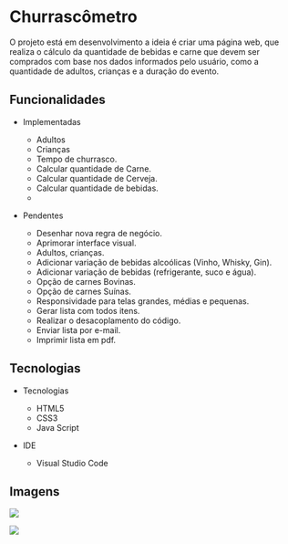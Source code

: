 # Churrascômetro

O projeto está em desenvolvimento a ideia é criar uma página web, que realiza o cálculo da quantidade de bebidas e carne que devem ser comprados com base nos dados informados pelo usuário, como a quantidade de adultos, crianças e a duração do evento. 

## Funcionalidades

+ Implementadas
    + Adultos
    + Crianças
    + Tempo de churrasco.
    + Calcular quantidade de Carne. 
    + Calcular quantidade de Cerveja. 
    + Calcular quantidade de bebidas.
    + 
    
+ Pendentes
    + Desenhar nova regra de negócio.
    + Aprimorar interface visual.
    + Adultos, crianças.
    + Adicionar variação de bebidas alcoólicas (Vinho, Whisky, Gin).
    + Adicionar variação de bebidas (refrigerante, suco e água).
    + Opção de carnes Bovinas.
    + Opção de carnes Suínas.
    + Responsividade para telas grandes, médias e pequenas.
    + Gerar lista com todos itens. 
    + Realizar o desacoplamento do código.
    * Enviar lista por e-mail.
    * Imprimir lista em pdf.
    
## Tecnologias 
                

+ Tecnologias
    + HTML5
    + CSS3
    + Java Script
    
+ IDE
    + Visual Studio Code  


## Imagens
        
   ![](https://i.postimg.cc/ryYkZRdr/Screenshot-5.png)
   
   ![](https://i.postimg.cc/2SRggQCV/Screenshot-5.png)

